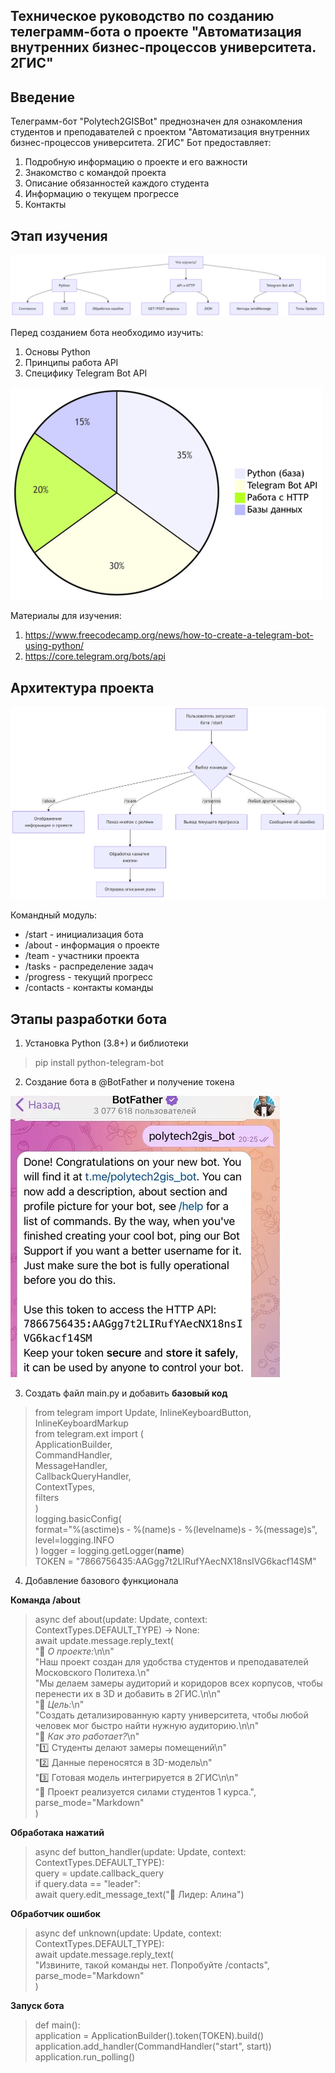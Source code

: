 
## **Техническое руководство по созданию телеграмм-бота о проекте "Автоматизация внутренних бизнес-процессов университета. 2ГИС"**

## Введение

Телеграмм-бот "Polytech2GISBot" преднозначен для ознакомления студентов и преподавателей с проектом "Автоматизация внутренних бизнес-процессов университета. 2ГИС"
Бот предоставляет:
1. Подробную информацию о проекте и его важности
2. Знакомство с командой проекта
3. Описание обязанностей каждого студента
4. Информацию о текущем прогрессе
5. Контакты

## Этап изучения 

![Описание фото](5.png)

Перед созданием бота необходимо изучить:
1. Основы Python
2. Принципы работа API
3. Специфику Telegram Bot API
   
![Описание фото](result_333.png)

Материалы для изучения:
1. https://www.freecodecamp.org/news/how-to-create-a-telegram-bot-using-python/
2. https://core.telegram.org/bots/api

## Архитектура проекта
![Описание фото](1.png)

Командный модуль:
* /start - инициализация бота
* /about - информация о проекте
* /team - участники проекта
* /tasks - распределение задач
* /progress - текущий прогресс
* /contacts - контакты команды
  
## Этапы разработки бота

1. Установка Python (3.8+) и библиотеки
> pip install python-telegram-bot  
2. Создание бота в @BotFather и получение токена

![Описание фото](4_.webp)

3. Создать файл main.py и добавить **базовый код**
>from telegram import Update, InlineKeyboardButton, InlineKeyboardMarkup<br>
from telegram.ext import (<br>
    ApplicationBuilder,<br>
    CommandHandler,<br>
    MessageHandler,<br>
    CallbackQueryHandler,<br>
    ContextTypes,<br>
    filters<br>
)<br>
logging.basicConfig(<br>
    format="%(asctime)s - %(name)s - %(levelname)s - %(message)s",<br>
    level=logging.INFO<br>
)
logger = logging.getLogger(__name__)<br>
TOKEN = "7866756435:AAGgg7t2LIRufYAecNX18nsIVG6kacf14SM"<br>
4. Добавление базового функционала

**Команда /about**
> async def about(update: Update, context: ContextTypes.DEFAULT_TYPE) -> None:<br>
    await update.message.reply_text(<br>
        "📌 *О проекте:*\n\n"<br>
        "Наш проект создан для удобства студентов и преподавателей Московского Политеха.\n"<br>
        "Мы делаем замеры аудиторий и коридоров всех корпусов, чтобы перенести их в 3D и добавить в 2ГИС.\n\n"<br>
        "🔹 *Цель:*\n"<br>
        "Создать детализированную карту университета, чтобы любой человек мог быстро найти нужную аудиторию.\n\n"<br>
        "🔹 *Как это работает?*\n"<br>
        "1️⃣ Студенты делают замеры помещений\n"<br>
        "2️⃣ Данные переносятся в 3D-модель\n"<br>
        "3️⃣ Готовая модель интегрируется в 2ГИС\n\n"<br>
        "📌 Проект реализуется силами студентов 1 курса.",<br>
        parse_mode="Markdown"<br>
    )<br>

**Обработака нажатий**
>async def button_handler(update: Update, context: ContextTypes.DEFAULT_TYPE):<br>
    query = update.callback_query<br>
    if query.data == "leader":<br>
        await query.edit_message_text("💼 Лидер: Алина")<br>
        
**Обработчик ошибок**
> async def unknown(update: Update, context: ContextTypes.DEFAULT_TYPE):<br>
    await update.message.reply_text(<br>
        "Извините, такой команды нет. Попробуйте /contacts",<br>
        parse_mode="Markdown"<br>
    )<br>

**Запуск бота**
> def main():<br>
    application = ApplicationBuilder().token(TOKEN).build()<br>
    application.add_handler(CommandHandler("start", start))<br>
    application.run_polling()<br>

    
